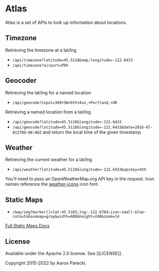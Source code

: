 # Atlas

Atlas is a set of APIs to look up information about locations.

## Timezone

Retrieving the timezone at a lat/lng

* `/api/timezone?latitude=45.5118&amp;longitude=-122.6433`
* `/api/timezone?airport=PDX`

## Geocoder

Retrieving the lat/lng for a named location

* `/api/geocode?input=309+SW+6th+Ave,+Portland,+OR`

Retrieving a named location from a lat/lng

* `/api/geocode?latitude=45.5118&longitude=-122.6433`
* `/api/geocode?latitude=45.5118&longitude=-122.6433&date=2016-07-012T09:00:00Z` and return the local time of the given timestamp

## Weather

Retrieving the current weather for a lat/lng

* `/api/weather?latitude=45.5118&longitude=-122.6433&apikey=XXX`

You'll need to pass an OpenWeatherMap.org API key in the request. Icon names reference the [weather-icons](https://erikflowers.github.io/weather-icons/) icon font.

## Static Maps

* `/map/img?marker[]=lat:45.5165;lng:-122.6764;icon:small-blue-cutout&basemap=gray&width=600&height=240&zoom=14`

[Full Static Maps Docs](https://atlas.p3k.io/static-maps)



## License

Available under the Apache 2.0 license. See [[LICENSE]].

Copyright 2015-2022 by Aaron Parecki.
